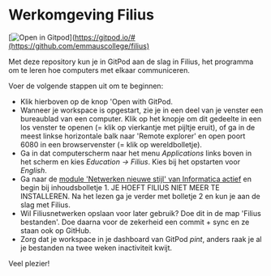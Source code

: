 # Werkomgeving Filius

[![Open in Gitpod](https://gitpod.io/button/open-in-gitpod.svg)](https://gitpod.io/#(https://github.com/emmauscollege/filius)

Met deze repository kun je in GitPod aan de slag in Filius, het programma om te leren hoe computers met elkaar communiceren.

Voer de volgende stappen uit om te beginnen:
- Klik hierboven op de knop 'Open with GitPod.
- Wanneer je workspace is opgestart, zie je in een deel van je venster een bureaublad van een computer. Klik op het knopje om dit gedeelte in een los venster te openen (= klik op vierkantje met pijltje eruit), of ga in de meest linkse horizontale balk naar 'Remote explorer' en open poort 6080 in een browservenster (= klik op wereldbolletje).
- Ga in dat computerscherm naar het menu _Applications_ links boven in het scherm en kies _Education -> Filius_. Kies bij het opstarten voor _English_.
- Ga naar de [module 'Netwerken nieuwe stijl' van Informatica actief](https://moodle.informatica-actief.nl/course/view.php?id=917) en begin bij inhoudsbolletje 1. JE HOEFT FILIUS NIET MEER TE INSTALLEREN. Na het lezen ga je verder met bolletje 2 en kun je aan de slag met Filius.
- Wil Filiusnetwerken opslaan voor later gebruik? Doe dit in de map 'Filius bestanden'. Doe daarna voor de zekerheid een commit + sync en ze staan ook op GitHub.
- Zorg dat je workspace in je dashboard van GitPod *pint*, anders raak je al je bestanden na twee weken inactiviteit kwijt.


Veel plezier!
